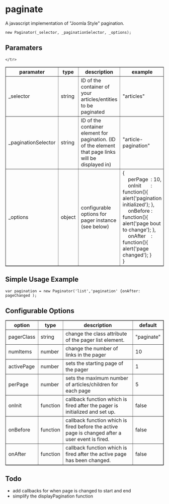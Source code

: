 paginate
========

A javascript implementation of "Joomla Style" pagination.

    new Paginator(_selector, _paginationSelector, _options);
    
Paramaters
-------------
<table border=1>
  <tbody>
    <!-- Results table headers -->
    <tr>
      <th>paramater</th>
      <th>type</th>
      <th>description</th>
      <th>example</th>
    </tr>
    <tr>
      <td>_selector</td>
      <td>string</td>
      <td>ID of the container of your articles/entities to be paginated</td>
      <td>"articles"</td>
    </tr>
    <tr>
      <td>_paginationSelector</td>
      <td>string</td>
      <td>ID of the container element for pagination. (ID of the element that page links will be displayed in)</td>
      <td>"article-pagination"</td>
    </tr>
    <tr>
      <td>_options</td>
      <td>object</td>
      <td>configurable options for pager instance (see below)</td>
      <td width="400">{ 
                <br>
                    &nbsp;&nbsp;&nbsp;&nbsp;perPage &nbsp;: 10,
                <br>
                    &nbsp;&nbsp;&nbsp;&nbsp;onInit    &nbsp;&nbsp; &nbsp;&nbsp;&nbsp;:  function(){  alert('pagination initialized'); },
                <br>
                    &nbsp;&nbsp;&nbsp;&nbsp;onBefore : function(){  alert('page bout to change'); },
                <br>
                    &nbsp;&nbsp;&nbsp;&nbsp;onAfter  &nbsp;&nbsp; : function(){  alert('page changed'); }
                <br>
          }
      </td>
     
    </tr>
  </tbody>
</table>

Simple Usage Example
-------------
    var pagination = new Paginator('list','pagination' {onAfter: pageChanged );

Configurable Options
-------------

<table border=1>
  <tbody>
    <!-- Results table headers -->
    <tr>
      <th>option</th>
      <th>type</th>
      <th>description</th>
      <th>default</th>
    </tr>
    <tr>
      <td>pagerClass</td>
      <td>string</td>
      <td>change the class attribute of the pager list element.</td>
      <td>"paginate"</td>
    </tr>
    <tr>
      <td>numItems</td>
      <td>number</td>
      <td>change the number of links in the pager</td>
      <td>10</td>
    </tr>
    <tr>
      <td>activePage</td>
      <td>number</td>
      <td>sets the starting page of the pager</td>
      <td>1</td>
    </tr>
    <tr>
      <td>perPage</td>
      <td>number</td>
      <td>sets the maximum number of articles/children for each page</td>
      <td>5</td>
    </tr>
    <tr>
      <td>onInit</td>
      <td>function</td>
      <td>callback function which is fired after the pager is initialized and set up.</td>
      <td>false</td>
    </tr>
    <tr>
      <td>onBefore</td>
      <td>function</td>
      <td>callback function which is fired before the active page is changed after a user event is fired.</td>
      <td>false</td>
    </tr>
    <tr>
      <td>onAfter</td>
      <td>function</td>
      <td>callback function which is fired after the active page has been changed.</td>
      <td>false</td>
    </tr>
  </tbody>
</table>

Todo
-------------
* add callbacks for when page is changed to start and end
* simplify the displayPagination function

